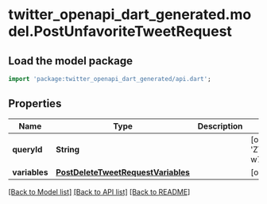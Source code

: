 # twitter_openapi_dart_generated.model.PostUnfavoriteTweetRequest

## Load the model package
```dart
import 'package:twitter_openapi_dart_generated/api.dart';
```

## Properties
Name | Type | Description | Notes
------------ | ------------- | ------------- | -------------
**queryId** | **String** |  | [optional] [default to 'ZYKSe-w7KEslx3JhSIk5LA']
**variables** | [**PostDeleteTweetRequestVariables**](PostDeleteTweetRequestVariables.md) |  | [optional] 

[[Back to Model list]](../README.md#documentation-for-models) [[Back to API list]](../README.md#documentation-for-api-endpoints) [[Back to README]](../README.md)


